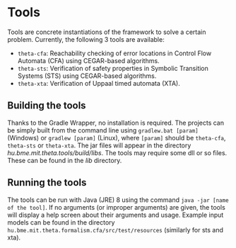 # Tools

Tools are concrete instantiations of the framework to solve a certain problem. Currently, the following 3 tools are available:

* `theta-cfa`: Reachability checking of error locations in Control Flow Automata (CFA) using CEGAR-based algorithms.
* `theta-sts`: Verification of safety properties in Symbolic Transition Systems (STS) using CEGAR-based algorithms.
* `theta-xta`: Verification of Uppaal timed automata (XTA).

## Building the tools

Thanks to the Gradle Wrapper, no installation is required. The projects can be simply built from the command line using `gradlew.bat [param]` (Windows) or `gradlew [param]` (Linux), where `[param]` should be `theta-cfa`, `theta-sts` or `theta-xta`. The jar files will appear in the directory _hu.bme.mit.theta.tools/build/libs_. The tools may require some dll or so files. These can be found in the _lib_ directory.

## Running the tools

The tools can be run with Java (JRE) 8 using the command `java -jar [name of the tool]`. If no arguments (or improper arguments) are given, the tools will display a help screen about their arguments and usage. Example input models can be found in the directory `hu.bme.mit.theta.formalism.cfa/src/test/resources` (similarly for sts and xta).

